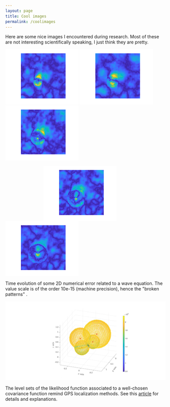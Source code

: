 ```yaml
---
layout: page
title: Cool images
permalink: /coolimages
---
```


Here are some nice images I encountered during research. Most of these are not interesting scientifically speaking, I just think they are pretty.

<p>
  <img src="online_files/img/Nice_diff_1.png" alt="" style="vertical-align:left;width:230px;heigth:230px">
  <img src="online_files/img/Nice_diff_2.png" alt="" style="vertical-align:left;width:230px;heigth:230px">
  <img src="online_files/img/Nice_diff_3.png" alt="" style="vertical-align:left;width:230px;heigth:230px">
</p>

<p>
  <img src="online_files/img/Nice_diff_4.png" alt="" style="vertical-align:middle;margin-left:120px;width:230px;heigth:230px">
  <img src="online_files/img/Nice_diff_5.png" alt="" style="vertical-align:middle;width:230px;heigth:230px">
  <figcaption>Time evolution of some 2D numerical error related to a wave equation. The value scale is of the order 10e-15 (machine precision), hence the "broken patterns" .</figcaption>
</p>

<p>
<img src="online_files/img/dirac_source_nice.jpg" alt=""><figcaption>The level sets of the likelihood function associated to a well-chosen covariance function remind GPS localization methods. See this <a href="online_files/pdf/site_wave.pdf">article</a> for details and explanations.</figcaption>
</p>
